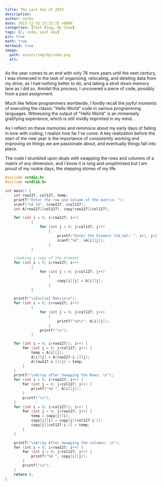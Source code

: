 ```yaml
---
title: The Last day of 2023
description:  
author: norbu
date: 2023-12-31 13:32:25 +0000
categories: [Tech Blog, My View]
tags: [C, code, Last day]
pin: true
math: true
mermaid: true
image:
  path: assets/img/dp/code.png
  alt: 
---
```

<!-- wp:paragraph -->
<p>As the year comes to an end with only 76 more years until the next century, I was immersed in the task of organizing, relocating, and deleting data from my drive, as I had nothing better to do, and taking a stroll down memory lane as I did so. Amidst this process, I uncovered a piece of code, possibly from a past assignment.</p>
<!-- /wp:paragraph -->

<!-- wp:paragraph -->
<p>Much like fellow programmers worldwide, I fondly recall the joyful moments of executing the classic "Hello World" code in various programming languages. Witnessing the output of "Hello World" is an immensely gratifying experience, which is still vividly imprinted in my mind. .</p>
<!-- /wp:paragraph -->

<!-- wp:paragraph -->
<p>As I reflect on these memories and reminisce about my early days of falling in love with coding, I realize how far I've come. A key realization before the start of the new year is the importance of consistently working and improving on things we are passionate about, and eventually things fall into place.</p>
<!-- /wp:paragraph -->

<!-- wp:paragraph -->
<p>The code I stumbled upon deals with swapping the rows and columns of a matrix of any dimension, and I know it is long and unoptimized but I am proud of my rookie days, the stepping stones of my life.</p>
<!-- /wp:paragraph -->

```c
#include <stdio.h>
#include <stdlib.h>

int main() {
    int row127, col127, temp;
    printf("Enter the row and Column of the matrix: ");
    scanf("%d %d", &row127, &col127);
    int A[row127][col127], copy[row127][col127];

    for (int i = 0; i<row127; i++) 
            {
                for (int j = 0; j<col127; j++)
                    {
                        printf("Enter the Element (%d,%d): ", i+1, j+1);
                        scanf("%d", &A[i][j]);
                    }
            }

    //making a copy of the element
    for (int i = 0; i<row127; i++) 
            {
                for (int j = 0; j<col127; j++)
                    {
                        copy[i][j] = A[i][j];
                    }
            }

    printf("\nInitial Matrix\n");
    for (int i = 0; i<row127; i++) 
            {
                for (int j = 0; j<col127; j++)
                    {
                        printf("%d\t", A[i][j]);
                    }
                printf("\n");
            }

    for (int i = 0; i<row127/2; i++) {
        for (int j = 0; j<col127; j++) {
            temp = A[i][j];
            A[i][j] = A[row127-i-1][j];
            A[row127-i-1][j] = temp;
        }
    }
    printf("\nArray after Swapping the Rows: \n");
    for (int i = 0; i<row127; i++) {
        for (int j = 0; j<col127; j++) {
            printf("%d ", A[i][j]);
        }
        printf("\n");
    }
    for (int i = 0; i<col127/2; i++) {
        for (int j = 0; j<row127; j++) {
            temp = copy[j][i];
            copy[j][i] = copy[j][col127-i-1];
            copy[j][col127-i-1] = temp;
        }
    }

    printf("\nArray After Swapping the columns: \n");
    for (int i = 0; i<row127; i++) {
        for (int j = 0; j<col127; j++) {
            printf("%d ", copy[i][j]);
        }
        printf("\n");
    }   
    return 0;
}
```